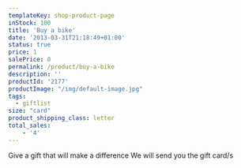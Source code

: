 ```yaml
---
templateKey: shop-product-page
inStock: 100
title: 'Buy a bike'
date: '2013-03-31T21:18:49+01:00'
status: true
price: 1
salePrice: 0
permalink: /product/buy-a-bike
description: ''
productId: '2177'
productImage: "/img/default-image.jpg"
tags:
  - giftlist
size: "card"
product_shipping_class: letter
total_sales:
    - '4'
---
```

Give a gift that will make a difference We will send you the gift card/s